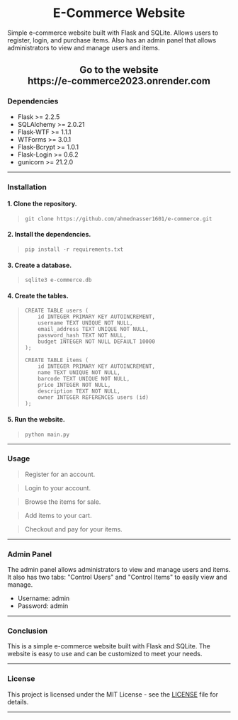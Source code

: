 <h1 align=center>E-Commerce Website</h1>

Simple e-commerce website built with Flask and SQLite. Allows users to register, login, and purchase items. Also has an admin panel that allows administrators to view and manage users and items.

<h2 align=center>Go to the website<br>https://e-commerce2023.onrender.com</h2>

### Dependencies
- Flask >= 2.2.5
- SQLAlchemy >= 2.0.21
- Flask-WTF >= 1.1.1
- WTForms >= 3.0.1
- Flask-Bcrypt >= 1.0.1
- Flask-Login >= 0.6.2
- gunicorn >= 21.2.0

---

### Installation
#### 1. Clone the repository.
> ```
> git clone https://github.com/ahmednasser1601/e-commerce.git
> ```

#### 2. Install the dependencies.
> ```
> pip install -r requirements.txt
> ```

#### 3. Create a database.
> ```
> sqlite3 e-commerce.db
> ```

#### 4. Create the tables.
> ```
> CREATE TABLE users (
>     id INTEGER PRIMARY KEY AUTOINCREMENT,
>     username TEXT UNIQUE NOT NULL,
>     email_address TEXT UNIQUE NOT NULL,
>     password_hash TEXT NOT NULL,
>     budget INTEGER NOT NULL DEFAULT 10000
> );
>
> CREATE TABLE items (
>     id INTEGER PRIMARY KEY AUTOINCREMENT,
>     name TEXT UNIQUE NOT NULL,
>     barcode TEXT UNIQUE NOT NULL,
>     price INTEGER NOT NULL,
>     description TEXT NOT NULL,
>     owner INTEGER REFERENCES users (id)
> );
> ```

#### 5. Run the website.
> ```
> python main.py
> ```

---

### Usage
> Register for an account.

> Login to your account.

> Browse the items for sale.

> Add items to your cart.

> Checkout and pay for your items.

---

### Admin Panel
The admin panel allows administrators to view and manage users and items. It also has two tabs: "Control Users" and "Control Items" to easily view and manage.
  * Username: admin
  * Password: admin

---

### Conclusion
This is a simple e-commerce website built with Flask and SQLite. The website is easy to use and can be customized to meet your needs.

---

### License
This project is licensed under the MIT License - see the [LICENSE](LICENSE) file for details.

---
